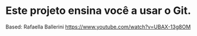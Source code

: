 # Este projeto ensina você a usar o Git.

Based: 
Rafaella Ballerini
https://www.youtube.com/watch?v=UBAX-13g8OM